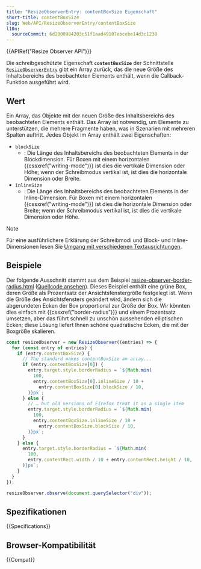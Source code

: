 ```yaml
---
title: "ResizeObserverEntry: contentBoxSize Eigenschaft"
short-title: contentBoxSize
slug: Web/API/ResizeObserverEntry/contentBoxSize
l10n:
  sourceCommit: 6d2000984203c51f1aad49107ebcebe14d3c1238
---
```


{{APIRef("Resize Observer API")}}

Die schreibgeschützte Eigenschaft **`contentBoxSize`** der Schnittstelle [`ResizeObserverEntry`](/de/docs/Web/API/ResizeObserverEntry) gibt ein Array zurück, das die neue Größe des Inhaltsbereichs des beobachteten Elements enthält, wenn die Callback-Funktion ausgeführt wird.

## Wert

Ein Array, das Objekte mit der neuen Größe des Inhaltsbereichs des beobachteten Elements enthält. Das Array ist notwendig, um Elemente zu unterstützen, die mehrere Fragmente haben, was in Szenarien mit mehreren Spalten auftritt. Jedes Objekt im Array enthält zwei Eigenschaften:

- `blockSize`
  - : Die Länge des Inhaltsbereichs des beobachteten Elements in der Blockdimension. Für Boxen mit einem horizontalen {{cssxref("writing-mode")}} ist dies die vertikale Dimension oder Höhe; wenn der Schreibmodus vertikal ist, ist dies die horizontale Dimension oder Breite.
- `inlineSize`
  - : Die Länge des Inhaltsbereichs des beobachteten Elements in der Inline-Dimension. Für Boxen mit einem horizontalen {{cssxref("writing-mode")}} ist dies die horizontale Dimension oder Breite; wenn der Schreibmodus vertikal ist, ist dies die vertikale Dimension oder Höhe.

> [!NOTE]
> Für eine ausführlichere Erklärung der Schreibmodi und Block- und Inline-Dimensionen lesen Sie [Umgang mit verschiedenen Textausrichtungen](/de/docs/Learn_web_development/Core/Styling_basics/Handling_different_text_directions).

## Beispiele

Der folgende Ausschnitt stammt aus dem Beispiel [resize-observer-border-radius.html](https://mdn.github.io/dom-examples/resize-observer/resize-observer-border-radius.html) ([Quellcode ansehen](https://github.com/mdn/dom-examples/blob/main/resize-observer/resize-observer-border-radius.html)). Dieses Beispiel enthält eine grüne Box, deren Größe als Prozentsatz der Ansichtsfenstergröße festgelegt ist. Wenn die Größe des Ansichtsfensters geändert wird, ändern sich die abgerundeten Ecken der Box proportional zur Größe der Box. Wir könnten dies einfach mit {{cssxref("border-radius")}} und einem Prozentsatz umsetzen, aber das führt schnell zu unschön aussehenden elliptischen Ecken; diese Lösung liefert Ihnen schöne quadratische Ecken, die mit der Boxgröße skalieren.

```js
const resizeObserver = new ResizeObserver((entries) => {
  for (const entry of entries) {
    if (entry.contentBoxSize) {
      // The standard makes contentBoxSize an array...
      if (entry.contentBoxSize[0]) {
        entry.target.style.borderRadius = `${Math.min(
          100,
          entry.contentBoxSize[0].inlineSize / 10 +
            entry.contentBoxSize[0].blockSize / 10,
        )}px`;
      } else {
        // … but old versions of Firefox treat it as a single item
        entry.target.style.borderRadius = `${Math.min(
          100,
          entry.contentBoxSize.inlineSize / 10 +
            entry.contentBoxSize.blockSize / 10,
        )}px`;
      }
    } else {
      entry.target.style.borderRadius = `${Math.min(
        100,
        entry.contentRect.width / 10 + entry.contentRect.height / 10,
      )}px`;
    }
  }
});

resizeObserver.observe(document.querySelector("div"));
```

## Spezifikationen

{{Specifications}}

## Browser-Kompatibilität

{{Compat}}
